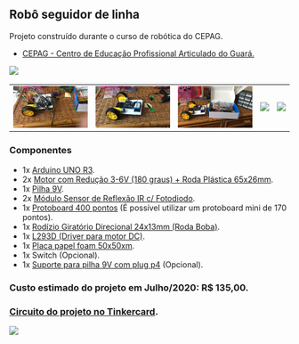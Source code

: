 ## Robô seguidor de linha

Projeto construído durante o curso de robótica do CEPAG.

- [CEPAG - Centro de Educação Profissional Articulado do Guará.](http://www.cepag.se.df.gov.br)

<img src="https://github.com/pedropapa/robot-linefollower/blob/master/assets/apresentacao.gif?raw=true" width="400px"/>

<table>
    <td><img src="https://github.com/pedropapa/robot-linefollower/blob/master/assets/foto1.jpg?raw=true" width="300px"/></td>
    <td><img src="https://github.com/pedropapa/robot-linefollower/blob/master/assets/foto2.jpg?raw=true" width="300px"/></td>
    <td><img src="https://github.com/pedropapa/robot-linefollower/blob/master/assets/foto3.jpg?raw=true" width="300px"/></td>
    <td><img src="https://github.com/pedropapa/robot-linefollower/blob/master/assets/foto4.png?raw=true" width="300px"/></td>
    <td><img src="https://github.com/pedropapa/robot-linefollower/blob/master/assets/foto5.png?raw=true" width="300px"/></td>
</table>

### Componentes

- 1x [Arduino UNO R3](https://www.huinfinito.com.br/arduino/1033-arduino-uno-com-atmega328-smd.html).
- 2x [Motor com Redução 3-6V (180 graus) + Roda Plástica 65x26mm](https://www.huinfinito.com.br/motores/787-kit-motor-reducao-3-6v-180-graus-roda.html).
- 1x [Pilha 9V](https://www.huinfinito.com.br/baterias-acessorios/695-bateria-vertical-9v-170mah-nao-recarregavel.html).
- 2x [Módulo Sensor de Reflexão IR c/ Fotodiodo](https://www.huinfinito.com.br/sensores/1557-modulo-sensor-de-linha-ir-c-fotodiodo.html).
- 1x [Protoboard 400 pontos](https://www.huinfinito.com.br/protoboards/1111-protoboard-400-pontos.html) (É possível utilizar um protoboard mini de 170 pontos).
- 1x [Rodízio Giratório Direcional 24x13mm (Roda Boba)](https://www.huinfinito.com.br/motores/1568-rodizio-giratorio-direcional-24x13mm-roda-boba.html).
- 1x [L293D (Driver para motor DC)](https://www.huinfinito.com.br/drivers-controladores/233-l293d.html).
- 1x [Placa papel foam 50x50xm](https://www.kalunga.com.br/depto/apresentacao/placas-foam/17/1457).
- 1x Switch (Opcional).
- 1x [Suporte para pilha 9V com plug p4](https://www.huinfinito.com.br/baterias-acessorios/818-suporte-1pilha-9v-com-plug-p4.html) (Opcional).

### Custo estimado do projeto em Julho/2020: R$ 135,00.

### [Circuito do projeto no Tinkercard](https://www.tinkercad.com/things/e2qDZYjSq8F).
<img src="https://csg.tinkercad.com/things/e2qDZYjSq8F/t725.png?rev=1595460689514000000&s=&v=1&type=circuits"/>
